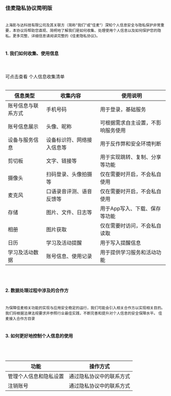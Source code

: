 ### 佳麦隐私协议简明版
<br>
<small>
上海影与达科技有限公司及其关联方（简称"我们"或"佳麦"）深知个人信息安全与隐私保护非常重要，本协议将帮助您直观、简明地了解我们是如何收集、处理使用个人信息以及如何保护您的隐私。更多完整、详细信息请阅读完整的《佳麦隐私协议》。
</small>
<br>
<br>

#### 1. 我们如何收集、使用信息
<br>
<br>
可点击查看 个人信息收集清单
<br>
<br>
<small>

| 信息类型 | 收集内容 | 使用说明 |
|---------|---------|---------|
| 账号信息与联系方式 | 手机号码 | 用于登录，基础服务|
| 账号信息展示 | 头像、昵称 | 可根据需求自主设置，不影响服务使用 |
| 设备与服务信息 | 设备标识符、网络接入信息等 | 用于反作弊和安全环境判断 |
| 剪切板 | 文字、链接等 | 用于实现跳转、复制、分享等功能 |
| 摄像头 | 扫码登录、头像拍摄等 | 仅在需要时开启，不会私自使用 |
| 麦克风 | 口语录音评测、语音反馈等 | 仅在需要时开启，不会私自使用 |
| 存储 | 图片、文件、日志等 | 用于App写入、下载、保存等功能 |
| 相册 | 图片获取 | 仅在需要时访问，不会私自读取 |
| 日历 | 学习及活动提醒 | 用于写入提醒信息 |
| 学习及活动数据 | 账号信息、使用记录 | 用于提供学习服务和活动功能 |

</small>
<br>
<br>

#### 2. 数据处理过程中涉及的合作方
<br>
<small>
为保障佳麦相关功能的实现与应用安全稳定的运行，我们可能会引入相关合作方以实现相关目的。我们将根据法律法规要求并参照行业最佳实践，不断完善和提升对个人信息的安全保障水平。 佳麦接入合作方目录
</small>
<br>
<br>

#### 3. 如何更好地控制个人信息的使用
<br>
<br>
<small>

| 功能 | 操作方式 |
|------|---------|
| 管理个人信息和隐私设置 | 通过隐私协议中的联系方式 |
| 注销账号 | 通过隐私协议中的联系方式 |

</small>
<br>
<br>

